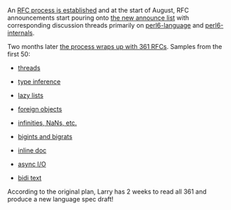 An [RFC process is established](https://perl6.org/archive/rfc/meta/) and at the start of August, RFC announcements start pouring onto [the new announce list](https://www.nntp.perl.org/group/perl.perl6.language/2000/08/page5.html) with corresponding discussion threads primarily on [perl6-language](https://www.nntp.perl.org/group/perl.perl6.language/2000/08/page5.html) and [perl6-internals](https://www.nntp.perl.org/group/perl.perl6.internals/2000/08/page2.html).

Two months later [the process wraps up with 361 RFCs](https://perl6.org/archive/rfc/). Samples from the first 50:

* [threads](https://perl6.org/archive/rfc/1.html)

* [type inference](https://perl6.org/archive/rfc/4.html)

* [lazy lists](https://perl6.org/archive/rfc/24.html)

* [foreign objects](https://perl6.org/archive/rfc/32.html)

* [infinities, NaNs, etc.](https://perl6.org/archive/rfc/38.html)

* [bigints and bigrats](https://perl6.org/archive/rfc/43.html)

* [inline doc](https://perl6.org/archive/rfc/44.html)

* [async I/O](https://perl6.org/archive/rfc/47.html)

* [bidi text](https://perl6.org/archive/rfc/50.html)

According to the original plan, Larry has 2 weeks to read all 361 and produce a new language spec draft!
